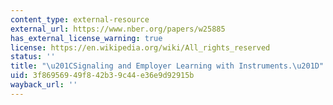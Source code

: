 ```yaml
---
content_type: external-resource
external_url: https://www.nber.org/papers/w25885
has_external_license_warning: true
license: https://en.wikipedia.org/wiki/All_rights_reserved
status: ''
title: "\u201CSignaling and Employer Learning with Instruments.\u201D"
uid: 3f869569-49f8-42b3-9c44-e36e9d92915b
wayback_url: ''
---
```

